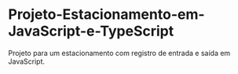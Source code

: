 # Projeto-Estacionamento-em-JavaScript-e-TypeScript
Projeto para um estacionamento com registro de entrada e saída em JavaScript.
